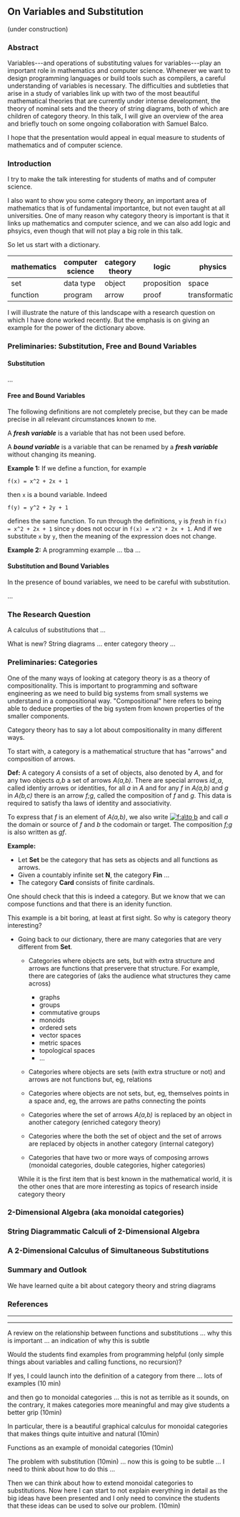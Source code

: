 ## On Variables and Substitution

(under construction)

### Abstract

Variables---and operations of substituting values for variables---play an important role in mathematics and computer science. Whenever we want to design programming languages or build tools such as compilers, a careful understanding of variables is necessary. The difficulties and subtleties that arise in a study of variables link up with two of the most beautiful mathematical theories that are currently under intense development, the theory of nominal sets and the theory of string diagrams, both of which are children of category theory. In this talk, I will give an overview of the area and briefly touch on some ongoing collaboration with Samuel Balco. 

I hope that the presentation would appeal in equal measure to students of mathematics and of computer science.

### Introduction

I try to make the talk interesting for students of maths and of computer science. 

I also want to show you some category theory, an important area of mathematics that is of fundamental importantce, but not even taught at all universities. One of many reason why category theory is important is that it links up mathematics and computer science, and we can also add logic and phsyics, even though that will not play a big role in this talk. 

So let us start with a dictionary.

mathematics| computer science | category theory | logic | physics
-----------|-------------|------------| ---- |--
set | data type | object | proposition | space
function | program | arrow | proof | transformation

I will illustrate the nature of this landscape with a research question on which I have done worked recently. But the emphasis is on giving an example for the power of the dictionary above.

### Preliminaries: Substitution, Free and Bound Variables

#### Substitution

...

#### Free and Bound Variables

The following definitions are not completely precise, but they can be made precise in all relevant circumstances known to me.

A ***fresh variable*** is a variable that has not been used before.

A ***bound variable*** is a variable that can be renamed by a ***fresh variable*** without changing its meaning.

**Example 1:** If we define a function, for example

    f(x) = x^2 + 2x + 1
    
then `x` is a bound variable. Indeed

    f(y) = y^2 + 2y + 1
    
defines the same function. To run through the definitions, `y` is *fresh* in `f(x) = x^2 + 2x + 1` since `y` does not occur in `f(x) = x^2 + 2x + 1`. And if we substitute `x` by `y`, then the meaning of the expression does not change.

**Example 2:** A programming example ... tba ... 

#### Substitution and Bound Variables

In the presence of bound variables, we need to be careful with substitution.

...

### The Research Question

A calculus of substitutions that ...

What is new? String diagrams ... enter category theory ...

### Preliminaries: Categories 

One of the many ways of looking at category theory is as a theory of compositionality. This is important to programming and software engineering as we need to build big systems from small systems we understand in a compositional way. "Compositional" here refers to being able to deduce properties of the big system from known properties of the smaller components.

Category theory has to say a lot about compositionality in many different ways.

To start with, a category is a mathematical structure that has "arrows" and composition of arrows.

**Def:** A category *A* consists of a set of objects, also denoted by *A*, and for any two objects *a,b* a set of arrows *A(a,b)*. There are special arrows *id_a*, called identiy arrows or identities, for all *a* in *A* and for any *f* in *A(a,b)* and *g* in *A(b,c)* there is an arrow *f;g*, called the composition of *f* and *g*. This data is required to satisfy tha laws of identity and associativity.

To express that *f* is an element of *A(a,b)*, we also write <a href="https://www.codecogs.com/eqnedit.php?latex=f:a\to&space;b" target="_blank"><img src="https://latex.codecogs.com/gif.latex?f:a\to&space;b" title="f:a\to b" /></a> and call *a* the domain or source of *f* and *b* the codomain or target. The composition *f;g* is also written as *gf*.

**Example:** 
- Let **Set** be the category that has sets as objects and all functions as arrows.
- Given a countably infinite set **N**, the category **Fin** ...
- The category **Card** consists of finite cardinals.

One should check that this is indeed a category. But we know that we can compose functions and that there is an idenity function.

This example is a bit boring, at least at first sight. So why is category theory interesting? 

- Going back to our dictionary, there are many categories that are very different from **Set**. 
   - Categories where objects are sets, but with extra structure and arrows are functions that preservere that structure. For example, there are categories of (aks the audience what structures they came across)
     - graphs
     - groups
     - commutative groups
     - monoids
     - ordered sets
     - vector spaces
     - metric spaces
     - topological spaces
     - ...
  - Categories where objects are sets (with extra structure or not) and arrows are not functions but, eg, relations
  
  - Categories where objects are not sets, but, eg, themselves points in a space and, eg, the arrows are paths connecting the points
  
  - Categories where the set of arrows *A(a,b)* is replaced by an object in another category (enriched category theory)
  
  - Categories where the both the set of object and the set of arrows are replaced by objects in another category (internal category)
  
  - Categories that have two or more ways of composing arrows (monoidal categories, double categories, higher categories)
  
  While it is the first item that is best known in the mathematical world, it is the other ones that are more interesting as topics of research inside category theory
  
  
  



### 2-Dimensional Algebra (aka monoidal categories)

### String Diagrammatic Calculi of 2-Dimensional Algebra

### A 2-Dimensional Calculus of Simultaneous Substitutions

### Summary and Outlook

We have learned quite a bit about category theory and string diagrams

### References



---
---

A review on the relationship between functions and substitutions  ... why this is important ... an indication of why this is subtle 

Would the students find examples from programming helpful (only simple things about variables and calling functions, no recursion)?

If yes, I could launch into the definition of a category from there ... lots of examples (10 min) 

and then go to monoidal categories ... this is not as terrible as it sounds, on the contrary, it makes categories more meaningful and may give students a better grip (10min)

In particular, there is a beautiful graphical calculus for monoidal categories that makes things quite intuitive and natural (10min)

Functions as an example of monoidal categories (10min)

The problem with substitution (10min) ... now this is going to be subtle ... I need to think about how to do this ...

Then we can think about how to extend monoidal categories to substitutions. Now here I can start to not explain everything in detail as the big ideas have been presented and I only need to convince the students that these ideas can be used to solve our problem. (10min)
